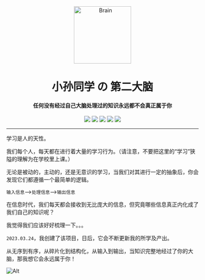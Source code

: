 <div align="center">
<img src="https://cdn.jsdelivr.net/gh/sun0225SUN/Brain/assets/images/logo.png" alt="Brain" width="150" />
<h1>小孙同学 の 第二大脑</h1>
<h4>任何没有经过自己大脑处理过的知识永远都不会真正属于你</h4>
<img src="https://wakatime.com/badge/user/42d0678c-368b-448b-9a77-5d21c5b55352/project/e45565e9-6bc6-46c2-aec9-0d7620137253.svg" />
<img src="https://img.shields.io/github/stars/sun0225SUN/Brain?style=plastic" />
<img src="https://img.shields.io/github/forks/sun0225SUN/Brain?style=plastic" />
<img src="https://img.shields.io/github/license/sun0225SUN/Brain?style=plastic" />
<img src="https://img.shields.io/github/last-commit/sun0225SUN/Brain?style=plastic" />
</div>

---

学习是人的天性。

我们每个人，每天都在进行着大量的学习行为。（请注意，不要把这里的“学习”狭隘的理解为在学校里上课。）

无论是被动的，主动的，还是无意识的学习，当我们对其进行一定的抽象后，你会发现它们都遵循一个最简单的逻辑。

`输入信息`——>`处理信息`——>`输出信息`

在信息时代，我们每天都会接收到无比庞大的信息，但究竟哪些信息真正内化成了我们自己的知识呢？

我觉得我们应该好好梳理一下。。。

`2023.03.24`，我创建了该项目，日后，它会不断更新我的所学及产出。

从无序到有序，从碎片化到结构化，从输入到输出，当知识完整地经过了你的大脑，那我想它会永远属于你！

![Alt](https://repobeats.axiom.co/api/embed/257eac0553b07078702518d52bc7431988f6f446.svg "Repobeats analytics image")
